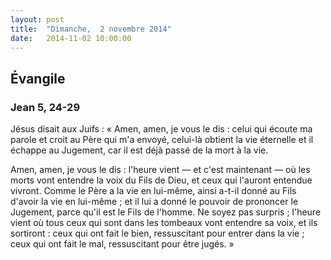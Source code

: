 ```yaml
---
layout: post
title:  "Dimanche,  2 novembre 2014"
date:   2014-11-02 10:00:00
---
```

## Évangile

### Jean 5, 24-29

Jésus disait aux Juifs : « Amen, amen, je vous le dis : celui qui écoute ma parole et croit au Père qui m'a envoyé, celui-là obtient la vie éternelle et il échappe au Jugement, car il est déjà passé de la mort à la vie.

Amen, amen, je vous le dis : l'heure vient — et c'est maintenant — où les morts vont entendre la voix du Fils de Dieu, et ceux qui l'auront entendue vivront. Comme le Père a la vie en lui-même, ainsi a-t-il donné au Fils d'avoir la vie en lui-même ; et il lui a donné le pouvoir de prononcer le Jugement, parce qu'il est le Fils de l'homme. Ne soyez pas surpris ; l'heure vient où tous ceux qui sont dans les tombeaux vont entendre sa voix, et ils sortiront : ceux qui ont fait le bien, ressuscitant pour entrer dans la vie ; ceux qui ont fait le mal, ressuscitant pour être jugés. »
